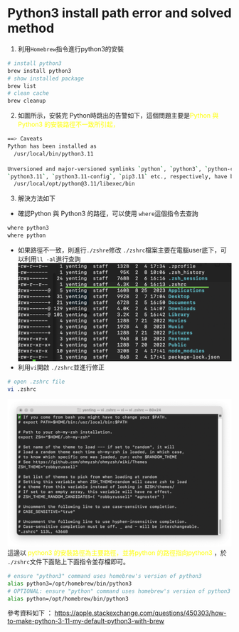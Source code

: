 # Python3 install path error and solved method
1. 利用`Homebrew`指令進行python3的安裝
```bash title="[Terminal]" showLineNumbers
# install python3
brew install python3
# show installed package
brew list
# clean cache
brew cleanup
```

 2. 如圖所示，安裝完 Python時跳出的告警如下，這個問題主要是<font color="yellow">Python 與 Python3 的安裝路徑不一致所引起，</font>
```bash title="[Terminal]" showLineNumbers
==> Caveats
Python has been installed as
  /usr/local/bin/python3.11

Unversioned and major-versioned symlinks `python`, `python3`, `python-config`, `python3-config`, `pip`, `pip3`, etc. pointing to
`python3.11`, `python3.11-config`, `pip3.11` etc., respectively, have been installed into
  /usr/local/opt/python@3.11/libexec/bin
```
3. 解決方法如下

- 確認Python 與 Python3 的路徑，可以使用 `where`這個指令去查詢
```bash title="[Terminal]" showLineNumbers
where python3
where python
```
- 如果路徑不一致，則進行`./zshre`修改
`./zshrc`檔案主要在電腦user底下，可以利用`ll -al`進行查詢
![alt text](image.png)
- 利用`vi`開啟 `./zshrc`並進行修正
```bash title="[Terminal]" showLineNumbers
# open .zshrc file
vi .zshrc
```
![alt text](image-1.png)
這邊以 <font color="yellow">python3 的安裝路徑為主要路徑，並將python 的路徑指向python3 </font>，於 `./zshrc`文件下面貼上下面指令並存檔即可。
```bash title="[Terminal]"showLineNumbers
# ensure "python3" command uses homebrew's version of python3
alias python3=/opt/homebrew/bin/python3
# OPTIONAL: ensure "python" command uses homebrew's version of python3
alias python=/opt/homebrew/bin/python3
```
參考資料如下 ：
https://apple.stackexchange.com/questions/450303/how-to-make-python-3-11-my-default-python3-with-brew


